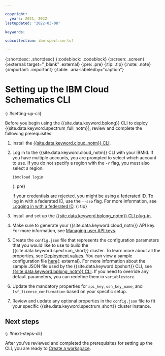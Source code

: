 ```yaml
---

copyright:
  years: 2021, 2022
lastupdated: "2022-03-08"

keywords: 

subcollection: ibm-spectrum-lsf

---
```


{:shortdesc: .shortdesc}
{:codeblock: .codeblock}
{:screen: .screen}
{:external: target="_blank" .external}
{:pre: .pre}
{:tip: .tip}
{:note: .note}
{:important: .important}
{:table: .aria-labeledby="caption"}

# Setting up the IBM Cloud Schematics CLI
{: #setting-up-cli}

Before you begin using the {{site.data.keyword.bplong}} CLI to deploy {{site.data.keyword.spectrum_full_notm}}, review and complete the following prerequisites: 

1. Install the [{{site.data.keyword.cloud_notm}} CLI](/docs/cli?topic=cli-install-ibmcloud-cli).
2. Log in to the {{site.data.keyword.cloud_notm}} CLI with your IBMid. If you have multiple accounts, you are prompted to select which account to use. If you do not specify a region with the `-r` flag, you must also select a region.

    ```
    ibmcloud login
    ```
    {: pre}

    If your credentials are rejected, you might be using a federated ID. To log in with a federated ID, use the `--sso` flag. For more information, see [Logging in with a federated ID](/docs/account?topic=account-federated_id).
    {: tip}

3. Install and set up the [{{site.data.keyword.bplong_notm}} CLI plug-in](/docs/schematics?topic=schematics-setup-cli#install-schematics-plugin).
4. Make sure to generate your {{site.data.keyword.cloud_notm}} API key. For more information, see [Managing user API keys](/docs/account?topic=account-userapikey).
5. Create the `config.json` file that represents the configuration parameters that you would like to use to build the {{site.data.keyword.spectrum_short}} cluster. To learn more about all the properties, see [Deployment values](/docs/ibm-spectrum-lsf?topic=ibm-spectrum-lsf-deployment-values). You can view a sample configuration file [here](https://github.com/IBM-Cloud/hpc-cluster-lsf/blob/main/sample/configs/hpc_workspace_config.json){: external}. For more information about the sample JSON file used by the {{site.data.keyword.bpshort}} CLI, see [{{site.data.keyword.bplong_notm}} CLI](/docs/ibm-spectrum-lsf?topic=schematics-schematics-cli-reference). If you need to override any default parameters, you can redefine them in `variablestore`.
6. Update the mandatory properties for `api_key`, `ssh_key_name`, and `lsf_license_confirmation` based on your specific setup. 
7. Review and update any optional properties in the `config.json` file to fit your specific {{site.data.keyword.spectrum_short}} cluster instance. 

## Next steps
{: #next-steps-cli}

After you've reviewed and completed the prerequisites for setting up the CLI, you are ready to [Create a workspace](/docs/ibm-spectrum-lsf?topic=ibm-spectrum-lsf-creating-workspace#before-you-begin-creating-cli).
